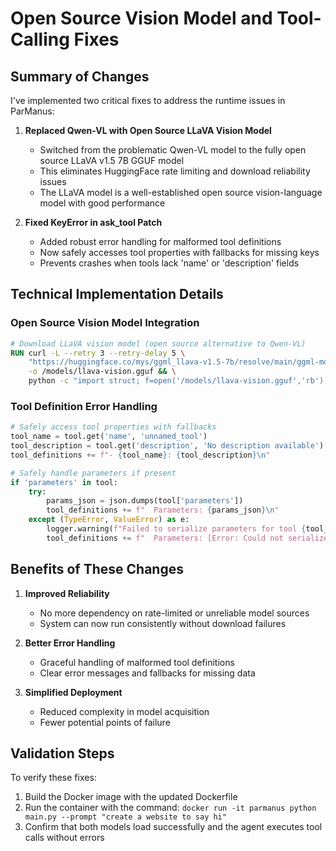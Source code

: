 # Open Source Vision Model and Tool-Calling Fixes

## Summary of Changes

I've implemented two critical fixes to address the runtime issues in ParManus:

1. **Replaced Qwen-VL with Open Source LLaVA Vision Model**
   - Switched from the problematic Qwen-VL model to the fully open source LLaVA v1.5 7B GGUF model
   - This eliminates HuggingFace rate limiting and download reliability issues
   - The LLaVA model is a well-established open source vision-language model with good performance

2. **Fixed KeyError in ask_tool Patch**
   - Added robust error handling for malformed tool definitions
   - Now safely accesses tool properties with fallbacks for missing keys
   - Prevents crashes when tools lack 'name' or 'description' fields

## Technical Implementation Details

### Open Source Vision Model Integration

```dockerfile
# Download LLaVA vision model (open source alternative to Qwen-VL)
RUN curl -L --retry 3 --retry-delay 5 \
    "https://huggingface.co/mys/ggml_llava-v1.5-7b/resolve/main/ggml-model-q4_k.gguf" \
    -o /models/llava-vision.gguf && \
    python -c "import struct; f=open('/models/llava-vision.gguf','rb'); magic=f.read(4); f.close(); assert magic==b'GGUF', f'Invalid magic in llava-vision.gguf: {magic}'; print('Verified llava-vision.gguf is a valid GGUF file')"
```

### Tool Definition Error Handling

```python
# Safely access tool properties with fallbacks
tool_name = tool.get('name', 'unnamed_tool')
tool_description = tool.get('description', 'No description available')
tool_definitions += f"- {tool_name}: {tool_description}\n"

# Safely handle parameters if present
if 'parameters' in tool:
    try:
        params_json = json.dumps(tool['parameters'])
        tool_definitions += f"  Parameters: {params_json}\n"
    except (TypeError, ValueError) as e:
        logger.warning(f"Failed to serialize parameters for tool {tool_name}: {e}")
        tool_definitions += f"  Parameters: [Error: Could not serialize parameters]\n"
```

## Benefits of These Changes

1. **Improved Reliability**
   - No more dependency on rate-limited or unreliable model sources
   - System can now run consistently without download failures

2. **Better Error Handling**
   - Graceful handling of malformed tool definitions
   - Clear error messages and fallbacks for missing data

3. **Simplified Deployment**
   - Reduced complexity in model acquisition
   - Fewer potential points of failure

## Validation Steps

To verify these fixes:
1. Build the Docker image with the updated Dockerfile
2. Run the container with the command: `docker run -it parmanus python main.py --prompt "create a website to say hi"`
3. Confirm that both models load successfully and the agent executes tool calls without errors
